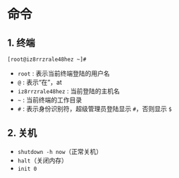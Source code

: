 # 命令

## 1. 终端

```shell
[root@iz8rrzrale48hez ~]#
```

* `root` : 表示当前终端登陆的用户名
* `@` : 表示“在”，at
* `iz8rrzrale48hez` : 当前登陆的主机名
* `~` : 当前终端的工作目录
* `#` : 表示身份识别符，超级管理员登陆显示 `#`，否则显示 `$`

## 2. 关机

* `shutdown -h now`（正常关机）
* `halt`（关闭内存）
* `init 0`